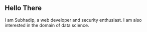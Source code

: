 ## Hello There

I am Subhadip, a web developer and security enthusiast. I am also interested in the domain of data science.